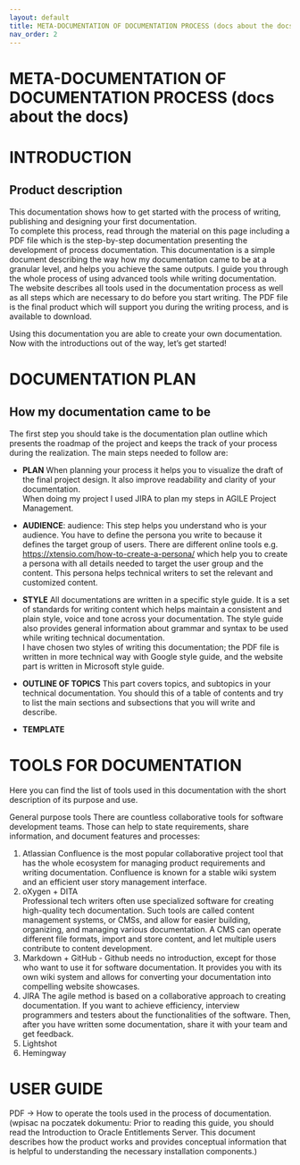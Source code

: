 ```yaml
---
layout: default
title: META-DOCUMENTATION OF DOCUMENTATION PROCESS (docs about the docs)
nav_order: 2
---
```



# **META-DOCUMENTATION OF DOCUMENTATION PROCESS (docs about the docs)** 

# INTRODUCTION # 
## Product description ## 

This documentation shows how to get started with the process of writing, publishing and designing your first documentation.  
To complete this process, read through the material on this page including a PDF file which is the step-by-step documentation presenting the development of process documentation. 
This documentation is a simple document describing the way how my documentation came to be at a granular level, and helps you achieve the same outputs. I guide you through the whole process of using advanced tools while writing documentation.   
The website describes all tools used in the documentation process as well as all steps which are necessary to do before you start writing. The PDF file is the final product which will support you during the writing process, and is available to download.  

Using this documentation you are able to create your own documentation.  
Now with the introductions out of the way, let’s get started!

# DOCUMENTATION PLAN #
## How my documentation came to be ## 

The first step you should take is the documentation plan outline which presents the roadmap of the project and keeps the track of your process during the realization.  The main steps needed to follow are:

* **PLAN**  When planning your process it helps you to visualize the draft of the final project design. It also improve readability and clarity of your documentation.  
When doing my project I used JIRA to plan my steps in AGILE Project Management.  

* **AUDIENCE**: audience: This step helps you understand who is your audience. You have to define the persona you write to because it defines the target group of users. There are different online tools e.g. https://xtensio.com/how-to-create-a-persona/  which help you to create a persona with all details needed to target the user group and the content. This persona helps technical writers to set the relevant and customized content.

* **STYLE** All documentations are written in a specific style guide. It is a set of standards for writing content which helps maintain a consistent and plain style, voice and tone across your documentation. The style guide also provides general information about grammar and syntax to be used while writing technical documentation.    
I have chosen two styles of writing this documentation; the PDF file is written in more technical way with Google style guide, and the website part is written in Microsoft style guide. 

* **OUTLINE OF TOPICS** This part covers topics, and subtopics in your technical documentation. You should this of a table of contents and try to list  the main sections and subsections that you will write and describe. 


* **TEMPLATE** 
  


# TOOLS FOR DOCUMENTATION # 
Here you can find the list of tools used in this documentation with the short description of its purpose and use.  

General purpose tools
There are countless collaborative tools for software development teams. Those can help to state requirements, share information, and document features and processes:

1. Atlassian Confluence is the most popular collaborative project tool that has the whole ecosystem for managing product requirements and writing documentation. Confluence is known for a stable wiki system and an efficient user story management interface.
2. oXygen + DITA  
Professional tech writers often use specialized software for creating high-quality tech documentation. Such tools are called content management systems, or CMSs, and allow for easier building, organizing, and managing various documentation. A CMS can operate different file formats, import and store content, and let multiple users contribute to content development. 
3. Markdown + GitHub - Github needs no introduction, except for those who want to use it for software documentation. It provides you with its own wiki system and allows for converting your documentation into compelling website showcases.
4. JIRA  The agile method is based on a collaborative approach to creating documentation. If you want to achieve efficiency, interview programmers and testers about the functionalities of the software. Then, after you have written some documentation, share it with your team and get feedback. 
5. Lightshot
6. Hemingway


# USER GUIDE # 
 PDF → How to operate the tools used in the process of documentation. 
(wpisac na poczatek dokumentu: Prior to reading this guide, you should read the Introduction to Oracle Entitlements Server. This document describes how the product works and provides conceptual information that is helpful to understanding the necessary installation components.)
